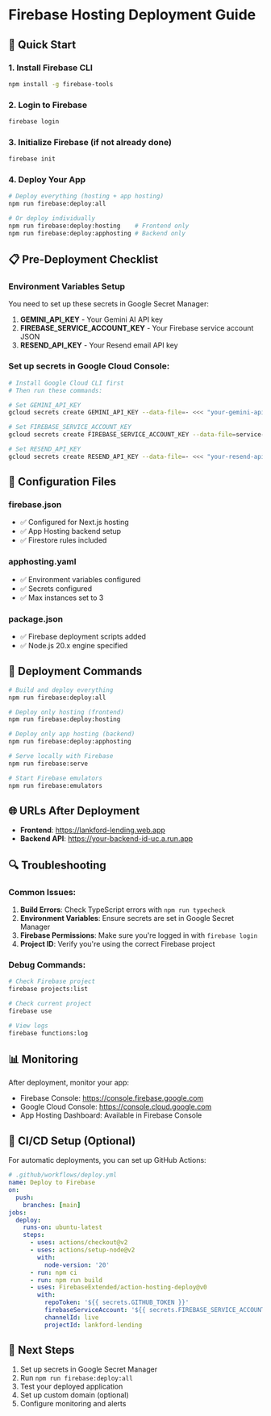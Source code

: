 # Firebase Hosting Deployment Guide

## 🚀 Quick Start

### 1. Install Firebase CLI
```bash
npm install -g firebase-tools
```

### 2. Login to Firebase
```bash
firebase login
```

### 3. Initialize Firebase (if not already done)
```bash
firebase init
```

### 4. Deploy Your App
```bash
# Deploy everything (hosting + app hosting)
npm run firebase:deploy:all

# Or deploy individually
npm run firebase:deploy:hosting    # Frontend only
npm run firebase:deploy:apphosting # Backend only
```

## 📋 Pre-Deployment Checklist

### Environment Variables Setup
You need to set up these secrets in Google Secret Manager:

1. **GEMINI_API_KEY** - Your Gemini AI API key
2. **FIREBASE_SERVICE_ACCOUNT_KEY** - Your Firebase service account JSON
3. **RESEND_API_KEY** - Your Resend email API key

### Set up secrets in Google Cloud Console:
```bash
# Install Google Cloud CLI first
# Then run these commands:

# Set GEMINI_API_KEY
gcloud secrets create GEMINI_API_KEY --data-file=- <<< "your-gemini-api-key"

# Set FIREBASE_SERVICE_ACCOUNT_KEY
gcloud secrets create FIREBASE_SERVICE_ACCOUNT_KEY --data-file=service-account-key.json

# Set RESEND_API_KEY
gcloud secrets create RESEND_API_KEY --data-file=- <<< "your-resend-api-key"
```

## 🔧 Configuration Files

### firebase.json
- ✅ Configured for Next.js hosting
- ✅ App Hosting backend setup
- ✅ Firestore rules included

### apphosting.yaml
- ✅ Environment variables configured
- ✅ Secrets configured
- ✅ Max instances set to 3

### package.json
- ✅ Firebase deployment scripts added
- ✅ Node.js 20.x engine specified

## 🚀 Deployment Commands

```bash
# Build and deploy everything
npm run firebase:deploy:all

# Deploy only hosting (frontend)
npm run firebase:deploy:hosting

# Deploy only app hosting (backend)
npm run firebase:deploy:apphosting

# Serve locally with Firebase
npm run firebase:serve

# Start Firebase emulators
npm run firebase:emulators
```

## 🌐 URLs After Deployment

- **Frontend**: https://lankford-lending.web.app
- **Backend API**: https://your-backend-id-uc.a.run.app

## 🔍 Troubleshooting

### Common Issues:

1. **Build Errors**: Check TypeScript errors with `npm run typecheck`
2. **Environment Variables**: Ensure secrets are set in Google Secret Manager
3. **Firebase Permissions**: Make sure you're logged in with `firebase login`
4. **Project ID**: Verify you're using the correct Firebase project

### Debug Commands:
```bash
# Check Firebase project
firebase projects:list

# Check current project
firebase use

# View logs
firebase functions:log
```

## 📊 Monitoring

After deployment, monitor your app:
- Firebase Console: https://console.firebase.google.com
- Google Cloud Console: https://console.cloud.google.com
- App Hosting Dashboard: Available in Firebase Console

## 🔄 CI/CD Setup (Optional)

For automatic deployments, you can set up GitHub Actions:

```yaml
# .github/workflows/deploy.yml
name: Deploy to Firebase
on:
  push:
    branches: [main]
jobs:
  deploy:
    runs-on: ubuntu-latest
    steps:
      - uses: actions/checkout@v2
      - uses: actions/setup-node@v2
        with:
          node-version: '20'
      - run: npm ci
      - run: npm run build
      - uses: FirebaseExtended/action-hosting-deploy@v0
        with:
          repoToken: '${{ secrets.GITHUB_TOKEN }}'
          firebaseServiceAccount: '${{ secrets.FIREBASE_SERVICE_ACCOUNT }}'
          channelId: live
          projectId: lankford-lending
```

## 🎯 Next Steps

1. Set up secrets in Google Secret Manager
2. Run `npm run firebase:deploy:all`
3. Test your deployed application
4. Set up custom domain (optional)
5. Configure monitoring and alerts
